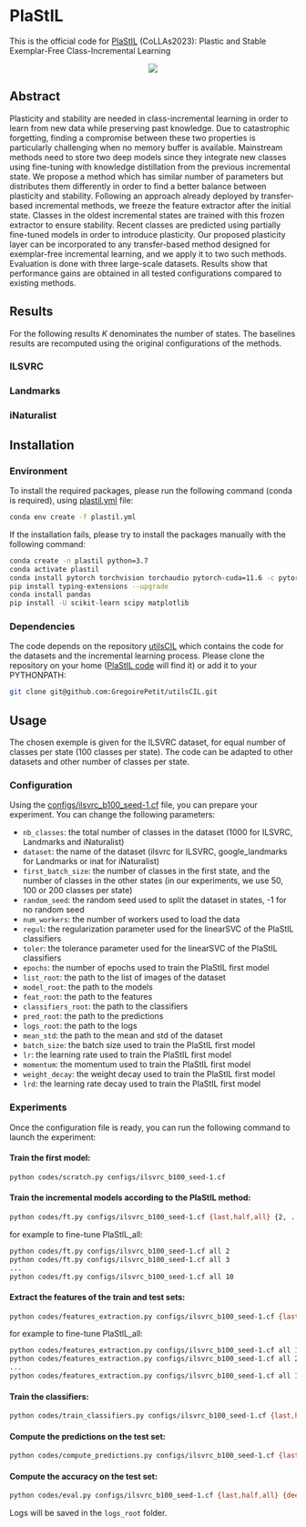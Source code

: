 # PlaStIL
This is the official code for [PlaStIL](https://gregoirepetit.github.io/projects/PlaStIL) (CoLLAs2023): Plastic and Stable Exemplar-Free Class-Incremental Learning

<p align="center">
<img src="https://gregoirepetit.github.io/images/PlaStIL_thumbnail.png" />
</p>

## Abstract

Plasticity and stability are needed in class-incremental learning in order to learn from new data while preserving past knowledge. Due to catastrophic forgetting, finding a compromise between these two properties is particularly challenging when no memory buffer is available. Mainstream methods need to store two deep models since they integrate new classes using fine-tuning with knowledge distillation from the previous incremental state. We propose a method which has similar number of parameters but distributes them differently in order to find a better balance between plasticity and stability. Following an approach already deployed by transfer-based incremental methods, we freeze the feature extractor after the initial state. Classes in the oldest incremental states are trained with this frozen extractor to ensure stability. Recent classes are predicted using partially fine-tuned models in order to introduce plasticity. Our proposed plasticity layer can be incorporated to any transfer-based method designed for exemplar-free incremental learning, and we apply it to two such methods. Evaluation is done with three large-scale datasets. Results show that performance gains are obtained in all tested configurations compared to existing methods. 

## Results

For the following results *K* denominates the number of states. The baselines results are recomputed using the original configurations of the methods.

### ILSVRC
### Landmarks
### iNaturalist



## Installation

### Environment

To install the required packages, please run the following command (conda is required), using [plastil.yml](plastil.yml) file:

```bash
conda env create -f plastil.yml
```

If the installation fails, please try to install the packages manually with the following command:

```bash
conda create -n plastil python=3.7
conda activate plastil
conda install pytorch torchvision torchaudio pytorch-cuda=11.6 -c pytorch -c nvidia
pip install typing-extensions --upgrade
conda install pandas
pip install -U scikit-learn scipy matplotlib
```

### Dependencies

The code depends on the repository [utilsCIL](https://github.com/GregoirePetit/utilsCIL) which contains the code for the datasets and the incremental learning process. Please clone the repository on your home ([PlaStIL code](https://github.com/GregoirePetit/PlaStIL/blob/main/codes/scratch.py#L19) will find it) or add it to your PYTHONPATH:

```bash
git clone git@github.com:GregoirePetit/utilsCIL.git
```

## Usage

The chosen exemple is given for the ILSVRC dataset, for equal number of classes per state (100 classes per state). The code can be adapted to other datasets and other number of classes per state.

### Configuration

Using the [configs/ilsvrc_b100_seed-1.cf](configs/ilsvrc_b100_seed-1.cf) file, you can prepare your experiment. You can change the following parameters:
- `nb_classes`: the total number of classes in the dataset (1000 for ILSVRC, Landmarks and iNaturalist)
- `dataset`: the name of the dataset (ilsvrc for ILSVRC, google_landmarks for Landmarks or inat for iNaturalist)
- `first_batch_size`: the number of classes in the first state, and the number of classes in the other states (in our experiments, we use 50, 100 or 200 classes per state)
- `random_seed`: the random seed used to split the dataset in states, -1 for no random seed
- `num_workers`: the number of workers used to load the data
- `regul`: the regularization parameter used for the linearSVC of the PlaStIL classifiers
- `toler`: the tolerance parameter used for the linearSVC of the PlaStIL classifiers
- `epochs`: the number of epochs used to train the PlaStIL first model
- `list_root`: the path to the list of images of the dataset
- `model_root`: the path to the models
- `feat_root`: the path to the features
- `classifiers_root`: the path to the classifiers
- `pred_root`: the path to the predictions
- `logs_root`: the path to the logs
- `mean_std`: the path to the mean and std of the dataset
- `batch_size`: the batch size used to train the PlaStIL first model
- `lr`: the learning rate used to train the PlaStIL first model
- `momentum`: the momentum used to train the PlaStIL first model
- `weight_decay`: the weight decay used to train the PlaStIL first model
- `lrd`: the learning rate decay used to train the PlaStIL first model

### Experiments

Once the configuration file is ready, you can run the following command to launch the experiment:

#### Train the first model:
```bash
python codes/scratch.py configs/ilsvrc_b100_seed-1.cf
```

#### Train the incremental models according to the PlaStIL method:
```bash
python codes/ft.py configs/ilsvrc_b100_seed-1.cf {last,half,all} {2, ..., S}
```
for example to fine-tune PlaStIL_all:
```bash
python codes/ft.py configs/ilsvrc_b100_seed-1.cf all 2
python codes/ft.py configs/ilsvrc_b100_seed-1.cf all 3
...
python codes/ft.py configs/ilsvrc_b100_seed-1.cf all 10
```
#### Extract the features of the train and test sets:
```bash
python codes/features_extraction.py configs/ilsvrc_b100_seed-1.cf {last,half,all} {1, ..., S}
```
for example to fine-tune PlaStIL_all:
```bash
python codes/features_extraction.py configs/ilsvrc_b100_seed-1.cf all 1
python codes/features_extraction.py configs/ilsvrc_b100_seed-1.cf all 2
...
python codes/features_extraction.py configs/ilsvrc_b100_seed-1.cf all 10
```

#### Train the classifiers:
```bash
python codes/train_classifiers.py configs/ilsvrc_b100_seed-1.cf {last,half,all}
```

#### Compute the predictions on the test set:
```bash
python codes/compute_predictions.py configs/ilsvrc_b100_seed-1.cf {last,half,all}
```

#### Compute the accuracy on the test set:
```bash
python codes/eval.py configs/ilsvrc_b100_seed-1.cf {last,half,all} {deesil,plastil}
```

Logs will be saved in the `logs_root` folder.

